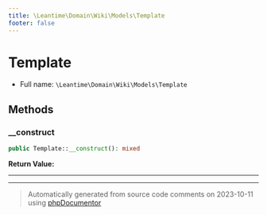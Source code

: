 ```yaml
---
title: \Leantime\Domain\Wiki\Models\Template
footer: false
---
```


# Template





* Full name: `\Leantime\Domain\Wiki\Models\Template`



## Methods

### __construct



```php
public Template::__construct(): mixed
```









**Return Value:**





---


---
> Automatically generated from source code comments on 2023-10-11 using [phpDocumentor](http://www.phpdoc.org/)
